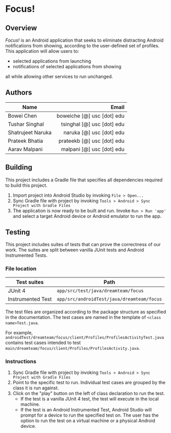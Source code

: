 # Focus!
## Overview
_Focus!_ is an Android application that seeks to eliminate distracting Android notifications from showing, according to the user-defined set of profiles. This application will allow users to:

- selected applications from launching
- notifications of selected applications from showing

all while allowing other services to run unchanged.

## Authors
| Name              | Email                      |
| ----------------- | --------------------------:|
| Bowei Chen        | boweiche [@] usc [dot] edu |
| Tushar Singhal    | tsinghal [@] usc [dot] edu |
| Shatrujeet Naruka |   naruka [@] usc [dot] edu |
| Prateek Bhatia    | prateekb [@] usc [dot] edu |
| Aarav Malpani     |  malpani [@] usc [dot] edu |

## Building
This project includes a Gradle file that specifies all dependencies required to build this project.

1. Import project into Android Studio by invoking `File > Open...`
1. Sync Gradle file with project by invoking `Tools > Android > Sync Project with Gradle Files`
1. The application is now ready to be built and run.
Invoke `Run > Run 'app'` and select a target Android device or Android emulator to run the app.

## Testing
This project includes suites of tests that can prove the correctness of our work. The suites are split between vanilla JUnit tests and Android Instrumented Tests.
### File location
| Test suites       | Path                                           |
| ----------------- | ---------------------------------------------- |
| JUnit 4           | `app/src/test/java/dreamteam/focus`            |
| Instrumented Test | `app/src/androidTest/java/dreamteam/focus`     |

The test files are organized according to the package structure as specified in the documentation. The test cases are named in the template of `<class name>Test.java`.

For example, `androidTest/dreamteam/focus/client/Profiles/ProfilesActivityTest.java` contains test cases intended to test `main/dreamteam/focus/client/Profiles/ProfilesActivity.java`.


### Instructions
1. Sync Gradle file with project by invoking `Tools > Android > Sync Project with Gradle Files`
1. Point to the specific test to run. Individual test cases are grouped by the class it is run against.
1. Click on the "play" button on the left of class declaration to run the test.
	- If the test is a vanilla JUnit 4 test, the test will execute in the local machine.
	- If the test is an Android Instrumented Test, Android Studio will prompt for a device to run the specified test on. The user has the option to run the test on a virtual machine or a physical Android device.
